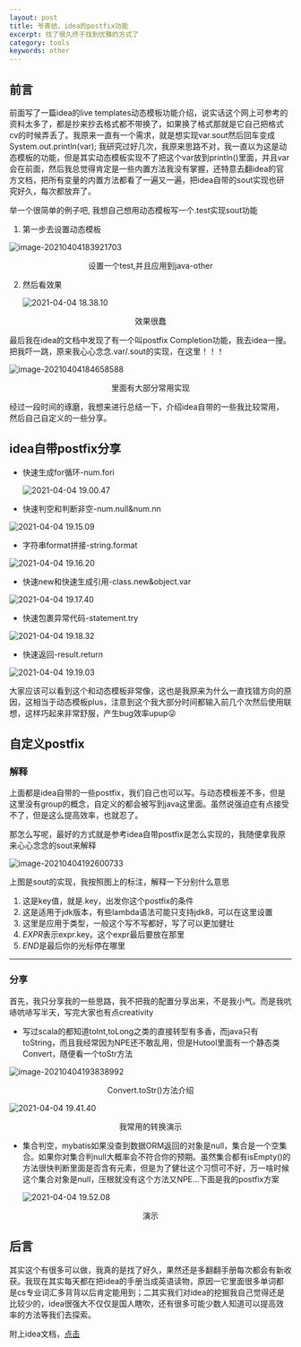 ```yaml
---
layout: post
title: 爷青结，idea的postfix功能
excerpt: 找了很久终于找到优雅的方式了
category: tools
keywords: other
---
```


## 前言

前面写了一篇idea的live templates动态模板功能介绍，说实话这个网上可参考的资料太多了，都是抄来抄去格式都不带换了，如果换了格式那就是它自己把格式cv的时候弄丢了。我原来一直有一个需求，就是想实现var.sout然后回车变成System.out.println(var);  我研究过好几次，我原来思路不对，我一直以为这是动态模板的功能，但是其实动态模板实现不了把这个var放到println()里面，并且var会在前面，然后我总觉得肯定是一些内置方法我没有掌握，还特意去翻idea的官方文档，把所有变量的内置方法都看了一遍又一遍，把idea自带的sout实现也研究好久，每次都放弃了。

举一个很简单的例子吧, 我想自己想用动态模板写一个.test实现sout功能

1. 第一步去设置动态模板

![image-20210404183921703](https://mypicgogo.oss-cn-hangzhou.aliyuncs.com/tuchuang20210404183921.png)

<center>设置一个test,并且应用到java-other</center>

2. 然后看效果

   ![2021-04-04 18.38.10](https://mypicgogo.oss-cn-hangzhou.aliyuncs.com/tuchuang20210404183959.gif)

<center>效果很蠢</center>

最后我在idea的文档中发现了有一个叫postfix Completion功能，我去idea一搜。把我吓一跳，原来我心心念念.var/.sout的实现，在这里！！！

![image-20210404184658588](https://mypicgogo.oss-cn-hangzhou.aliyuncs.com/tuchuang20210404184658.png)

<center>里面有大部分常用实现</center>

经过一段时间的琢磨，我想来进行总结一下，介绍idea自带的一些我比较常用，然后自己自定义的一些分享。

## idea自带postfix分享

- 快速生成for循环-num.fori

  ![2021-04-04 19.00.47](https://mypicgogo.oss-cn-hangzhou.aliyuncs.com/tuchuang20210404191403.gif)

- 快速判空和判断非空-num.null&num.nn

![2021-04-04 19.15.09](https://mypicgogo.oss-cn-hangzhou.aliyuncs.com/tuchuang20210404191701.gif)

- 字符串format拼接-string.format

![2021-04-04 19.16.20](https://mypicgogo.oss-cn-hangzhou.aliyuncs.com/tuchuang20210404191918.gif)

- 快速new和快速生成引用-class.new&object.var

![2021-04-04 19.17.40](https://mypicgogo.oss-cn-hangzhou.aliyuncs.com/tuchuang20210404191929.gif)

- 快速包裹异常代码-statement.try

![2021-04-04 19.18.32](https://mypicgogo.oss-cn-hangzhou.aliyuncs.com/tuchuang20210404191935.gif)

- 快速返回-result.return

![2021-04-04 19.19.03](https://mypicgogo.oss-cn-hangzhou.aliyuncs.com/tuchuang20210404191941.gif)



大家应该可以看到这个和动态模板非常像，这也是我原来为什么一直找错方向的原因，这相当于动态模板plus，注意到这个我大部分时间都输入前几个次然后使用联想，这样巧起来非常舒服，产生bug效率upup😜

## 自定义postfix

### 解释

上面都是idea自带的一些postfix，我们自己也可以写。与动态模板差不多，但是这里没有group的概念，自定义的都会被写到java这里面。虽然说强迫症有点接受不了，但是这么提高效率，也就忍了。

那怎么写呢，最好的方式就是参考idea自带postfix是怎么实现的，我随便拿我原来心心念念的sout来解释

![image-20210404192600733](https://mypicgogo.oss-cn-hangzhou.aliyuncs.com/tuchuang20210404192600.png)

上图是sout的实现，我按照图上的标注，解释一下分别什么意思

1. 这是key值，就是.key，出发你这个postfix的条件
2. 这是适用于jdk版本，有些lambda语法可能只支持jdk8，可以在这里设置
3. 这里是应用于类型，一般这个写不写都好，写了可以更加健壮
4. $EXPR$表示expr.key。这个expr最后要放在那里
5. $END$是最后你的光标停在哪里

----

### 分享

首先，我只分享我的一些思路，我不把我的配置分享出来，不是我小气。而是我吭哧吭哧写半天，写完大家也有点creativity

- 写过scala的都知道toInt,toLong之类的直接转型有多香，而java只有toString，而且我经常因为NPE还不敢乱用，但是Hutool里面有一个静态类Convert，随便看一个toStr方法

![image-20210404193838992](https://mypicgogo.oss-cn-hangzhou.aliyuncs.com/tuchuang20210404193839.png)

<center>Convert.toStr()方法介绍</center>

![2021-04-04 19.41.40](https://mypicgogo.oss-cn-hangzhou.aliyuncs.com/tuchuang20210404194439.gif)

<center>我常用的转换演示</center>



- 集合判空，mybatis如果没查到数据ORM返回的对象是null，集合是一个空集合。如果你对集合判null大概率会不符合你的预期。虽然集合都有isEmpty()的方法很快判断里面是否含有元素，但是为了健壮这个习惯可不好，万一啥时候这个集合对象是null，压根就没有这个方法又NPE...下面是我的postfix方案

  ![2021-04-04 19.52.08](https://mypicgogo.oss-cn-hangzhou.aliyuncs.com/tuchuang20210404195552.gif)

<center>演示</center>



## 后言

其实这个有很多可以做，我真的是找了好久，果然还是多翻翻手册每次都会有新收获。我现在其实每天都在把idea的手册当成英语读物，原因一它里面很多单词都是cs专业词汇多背背以后肯定能用到；二其实我们对idea的挖掘我自己觉得还是比较少的，idea很强大不仅仅是国人瞎吹，还有很多可能少数人知道可以提高效率的方法等我们去探索。

附上idea文档，[点击](https://www.jetbrains.com/help/idea/2021.1/product-educational-tools.html)